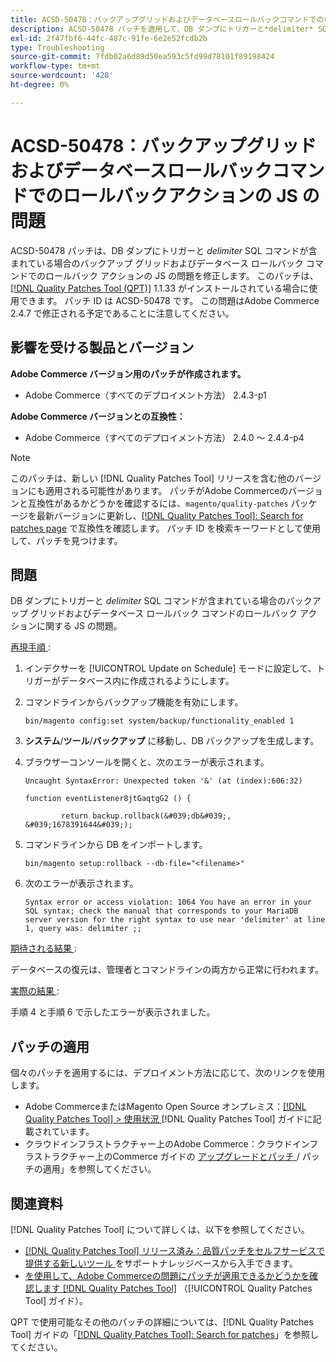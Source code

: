 ```yaml
---
title: ACSD-50478：バックアップグリッドおよびデータベースロールバックコマンドでのロールバックアクションの JS の問題
description: ACSD-50478 パッチを適用して、DB ダンプにトリガーと*delimiter* SQL コマンドが含まれている場合のバックアップ グリッドおよびデータベース ロールバック コマンドでのロールバック アクションの JS の問題を修正してください。
exl-id: 2f47fbf6-44fc-487c-91fe-6e2e52fcdb2b
type: Troubleshooting
source-git-commit: 7fdb02a6d89d50ea593c5fd99d78101f89198424
workflow-type: tm+mt
source-wordcount: '428'
ht-degree: 0%

---
```


# ACSD-50478：バックアップグリッドおよびデータベースロールバックコマンドでのロールバックアクションの JS の問題

ACSD-50478 パッチは、DB ダンプにトリガーと *delimiter* SQL コマンドが含まれている場合のバックアップ グリッドおよびデータベース ロールバック コマンドでのロールバック アクションの JS の問題を修正します。 このパッチは、[[!DNL Quality Patches Tool (QPT)]](https://experienceleague.adobe.com/en/docs/commerce-operations/tools/quality-patches-tool/quality-patches-tool-to-self-serve-quality-patches) 1.1.33 がインストールされている場合に使用できます。 パッチ ID は ACSD-50478 です。 この問題はAdobe Commerce 2.4.7 で修正される予定であることに注意してください。

## 影響を受ける製品とバージョン

**Adobe Commerce バージョン用のパッチが作成されます。**

* Adobe Commerce（すべてのデプロイメント方法） 2.4.3-p1

**Adobe Commerce バージョンとの互換性：**

* Adobe Commerce（すべてのデプロイメント方法） 2.4.0 ～ 2.4.4-p4

>[!NOTE]
>
>このパッチは、新しい [!DNL Quality Patches Tool] リリースを含む他のバージョンにも適用される可能性があります。 パッチがAdobe Commerceのバージョンと互換性があるかどうかを確認するには、`magento/quality-patches` パッケージを最新バージョンに更新し、[[!DNL Quality Patches Tool]: Search for patches page](https://experienceleague.adobe.com/tools/commerce-quality-patches/index.html) で互換性を確認します。 パッチ ID を検索キーワードとして使用して、パッチを見つけます。

## 問題

DB ダンプにトリガーと *delimiter* SQL コマンドが含まれている場合のバックアップ グリッドおよびデータベース ロールバック コマンドのロールバック アクションに関する JS の問題。

<u> 再現手順 </u>:

1. インデクサーを [!UICONTROL Update on Schedule] モードに設定して、トリガーがデータベース内に作成されるようにします。
1. コマンドラインからバックアップ機能を有効にします。

   `bin/magento config:set system/backup/functionality_enabled 1`

1. **システム**/**ツール**/**バックアップ** に移動し、DB バックアップを生成します。
1. ブラウザーコンソールを開くと、次のエラーが表示されます。

   ```
   Uncaught SyntaxError: Unexpected token '&' (at (index):606:32)
   
   function eventListener8jtGaqtgG2 () {
   
           return backup.rollback(&#039;db&#039;, &#039;1678391644&#039;);
   ```

1. コマンドラインから DB をインポートします。

   `bin/magento setup:rollback --db-file="<filename>"`

1. 次のエラーが表示されます。

   ```
   Syntax error or access violation: 1064 You have an error in your SQL syntax; check the manual that corresponds to your MariaDB server version for the right syntax to use near 'delimiter' at line 1, query was: delimiter ;;
   ```

<u> 期待される結果 </u>:

データベースの復元は、管理者とコマンドラインの両方から正常に行われます。

<u> 実際の結果 </u>:

手順 4 と手順 6 で示したエラーが表示されました。

## パッチの適用

個々のパッチを適用するには、デプロイメント方法に応じて、次のリンクを使用します。

* Adobe CommerceまたはMagento Open Source オンプレミス：[[!DNL Quality Patches Tool] > 使用状況 ](/help/tools/quality-patches-tool/usage.md)[!DNL Quality Patches Tool] ガイドに記載されています。
* クラウドインフラストラクチャー上のAdobe Commerce：クラウドインフラストラクチャー上のCommerce ガイドの [ アップグレードとパッチ ](https://experienceleague.adobe.com/docs/commerce-cloud-service/user-guide/develop/upgrade/apply-patches.html)/ パッチの適用」を参照してください。

## 関連資料

[!DNL Quality Patches Tool] について詳しくは、以下を参照してください。

* [[!DNL Quality Patches Tool]  リリース済み：品質パッチをセルフサービスで提供する新しいツール ](https://experienceleague.adobe.com/en/docs/commerce-operations/tools/quality-patches-tool/quality-patches-tool-to-self-serve-quality-patches) をサポートナレッジベースから入手できます。
* [ を使用して、Adobe Commerceの問題にパッチが適用できるかどうかを確認します  [!DNL Quality Patches Tool]](/help/tools/quality-patches-tool/patches-available-in-qpt/check-patch-for-magento-issue-with-magento-quality-patches.md) （[!UICONTROL Quality Patches Tool] ガイド）。


QPT で使用可能なその他のパッチの詳細については、[!DNL Quality Patches Tool] ガイドの「[[!DNL Quality Patches Tool]: Search for patches](https://experienceleague.adobe.com/tools/commerce-quality-patches/index.html)」を参照してください。
